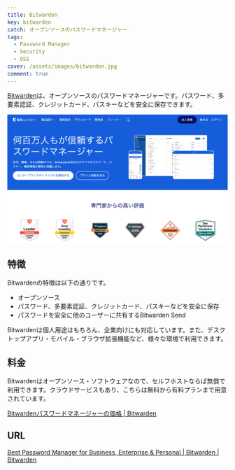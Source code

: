 ```yaml
---
title: Bitwarden
key: bitwarden
catch: オープンソースのパスワードマネージャー
tags:
  - Password Manager
  - Security
  - OSS
cover: /assets/images/bitwarden.jpg
comment: true
---
```


[Bitwarden](https://bitwarden.com/)は、オープンソースのパスワードマネージャーです。パスワード、多要素認証、クレジットカード、パスキーなどを安全に保存できます。

[![BitwardenのWebサイト](/assets/images/bitwarden.jpg)](https://bitwarden.com/)

<!--more-->

## 特徴

Bitwardenの特徴は以下の通りです。

- オープンソース
- パスワード、多要素認証、クレジットカード、パスキーなどを安全に保存
- パスワードを安全に他のユーザーに共有するBitwarden Send

Bitwardenは個人用途はもちろん、企業向けにも対応しています。また、デスクトップアプリ・モバイル・ブラウザ拡張機能など、様々な環境で利用できます。

## 料金

Bitwardenはオープンソース・ソフトウェアなので、セルフホストならば無償で利用できます。クラウドサービスもあり、こちらは無料から有料プランまで用意されています。

[Bitwardenパスワードマネージャーの価格 \| Bitwarden](https://bitwarden.com/ja-jp/pricing/)

## URL

[Best Password Manager for Business, Enterprise & Personal \| Bitwarden \| Bitwarden](https://bitwarden.com/)
